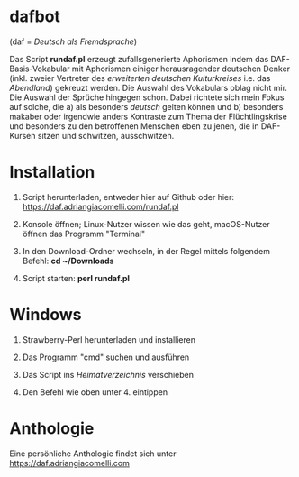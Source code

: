 # dafbot

(daf = *Deutsch als Fremdsprache*)

Das Script **rundaf.pl** erzeugt zufallsgenerierte Aphorismen indem das DAF-Basis-Vokabular mit Aphorismen einiger herausragender deutschen Denker (inkl. zweier Vertreter des *erweiterten deutschen Kulturkreises* i.e. das *Abendland*) gekreuzt werden.
Die Auswahl des Vokabulars oblag nicht mir. Die Auswahl der Sprüche hingegen schon. Dabei richtete sich mein Fokus auf solche, die a) als besonders *deutsch* gelten können und b) besonders makaber oder irgendwie anders Kontraste zum Thema der Flüchtlingskrise und besonders zu den betroffenen Menschen eben zu jenen, die in DAF-Kursen sitzen und schwitzen, ausschwitzen.

# Installation

1. Script herunterladen, entweder hier auf Github oder hier: https://daf.adriangiacomelli.com/rundaf.pl

2. Konsole öffnen; Linux-Nutzer wissen wie das geht, macOS-Nutzer öffnen das Programm "Terminal"

3. In den Download-Ordner wechseln, in der Regel mittels folgendem Befehl: **cd ~/Downloads**

4. Script starten: **perl rundaf.pl**

# Windows

1. Strawberry-Perl herunterladen und installieren

2. Das Programm "cmd" suchen und ausführen

3. Das Script ins *Heimatverzeichnis* verschieben

4. Den Befehl wie oben unter 4. eintippen

# Anthologie

Eine persönliche Anthologie findet sich unter https://daf.adriangiacomelli.com

